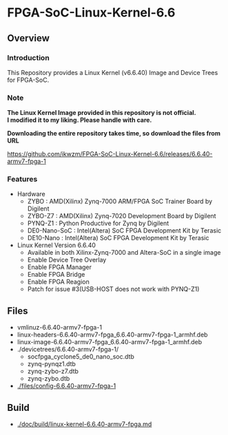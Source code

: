FPGA-SoC-Linux-Kernel-6.6
====================================================================================

Overview
------------------------------------------------------------------------------------

### Introduction

This Repository provides a Linux Kernel (v6.6.40) Image and Device Trees for FPGA-SoC.

### Note

**The Linux Kernel Image provided in this repository is not official.**    
**I modified it to my liking. Please handle with care.**    

**Downloading the entire repository takes time, so download the files from URL**   

https://github.com/ikwzm/FPGA-SoC-Linux-Kernel-6.6/releases/6.6.40-armv7-fpga-1

### Features

* Hardware
  + ZYBO    : AMD(Xilinx) Zynq-7000 ARM/FPGA SoC Trainer Board by Digilent
  + ZYBO-Z7 : AMD(Xilinx) Zynq-7020 Development Board by Digilent
  + PYNQ-Z1 : Python Productive for Zynq by Digilent
  + DE0-Nano-SoC : Intel(Altera) SoC FPGA Development Kit by Terasic
  + DE10-Nano    : Intel(Altera) SoC FPGA Development Kit by Terasic
* Linux Kernel Version 6.6.40
  + Available in both Xilinx-Zynq-7000 and Altera-SoC in a single image
  + Enable Device Tree Overlay
  + Enable FPGA Manager
  + Enable FPGA Bridge
  + Enable FPGA Reagion
  + Patch for issue #3(USB-HOST does not work with PYNQ-Z1)

Files
------------------------------------------------------------------------------------

* vmlinuz-6.6.40-armv7-fpga-1
* linux-headers-6.6.40-armv7-fpga_6.6.40-armv7-fpga-1_armhf.deb
* linux-image-6.6.40-armv7-fpga_6.6.40-armv7-fpga-1_armhf.deb
* ./devicetrees/6.6.40-armv7-fpga-1/
  + socfpga_cyclone5_de0_nano_soc.dtb
  + zynq-pynqz1.dtb
  + zynq-zybo-z7.dtb
  + zynq-zybo.dtb
* [./files/config-6.6.40-armv7-fpga-1](./files/config-6.6.40-armv7-fpga-1)

Build
------------------------------------------------------------------------------------

* [./doc/build/linux-kernel-6.6.40-armv7-fpga.md](./doc/build/linux-kernel-6.6.40-armv7-fpga.md)
